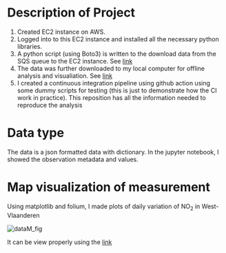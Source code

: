 # Description of Project

1. Created EC2 instance on AWS.
2. Logged into to this EC2 instance and installed all the necessary python libraries.
3. A python script (using Boto3) is written to the download data from the SQS queue to the EC2 instance. See [link](https://github.com/gkrampah/inter_project/blob/main/download_script.py)
4. The data was further downloaded to my local computer for offline analysis and visualiation. See [link](https://nbviewer.org/github/gkrampah/inter_project/blob/main/DataAnalysis.ipynb) 
5. I created a continuous integration pipeline using github action using some dummy scripts for testing (this is just to demonstrate how the CI work in practice). This reposition has all the information needed to reproduce the analysis

# Data type
The data is a json formatted data with dictionary. In the jupyter notebook, I showed the observation metadata and values.

# Map visualization of measurement
Using matplotlib and folium, I made plots of daily variation of NO$_2$ in West-Vlaanderen

![dataM_fig](https://user-images.githubusercontent.com/65491585/234057617-9dd8c013-ac0a-468f-b398-ca0b2b98650e.png)

It can be view properly using the [link](https://nbviewer.org/github/gkrampah/inter_project/blob/main/DataAnalysis.ipynb) 


